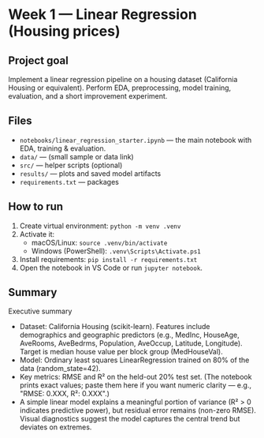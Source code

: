 # Week 1 — Linear Regression (Housing prices)

## Project goal
Implement a linear regression pipeline on a housing dataset (California Housing or equivalent). Perform EDA, preprocessing, model training, evaluation, and a short improvement experiment.

## Files
- `notebooks/linear_regression_starter.ipynb` — the main notebook with EDA, training & evaluation.
- `data/` — (small sample or data link)
- `src/` — helper scripts (optional)
- `results/` — plots and saved model artifacts
- `requirements.txt` — packages

## How to run
1. Create virtual environment: `python -m venv .venv`
2. Activate it:
   - macOS/Linux: `source .venv/bin/activate`
   - Windows (PowerShell): `.venv\Scripts\Activate.ps1`
3. Install requirements: `pip install -r requirements.txt`
4. Open the notebook in VS Code or run `jupyter notebook`.

## Summary
Executive summary

- Dataset: California Housing (scikit-learn). Features include demographics and geographic predictors (e.g., MedInc, HouseAge, AveRooms, AveBedrms, Population, AveOccup, Latitude, Longitude). Target is median house value per block group (MedHouseVal).
- Model: Ordinary least squares LinearRegression trained on 80% of the data (random_state=42).
- Key metrics: RMSE and R² on the held-out 20% test set. (The notebook prints exact values; paste them here if you want numeric clarity — e.g., "RMSE: 0.XXX, R²: 0.XXX".)
- A simple linear model explains a meaningful portion of variance (R² > 0 indicates predictive power), but residual error remains (non-zero RMSE). Visual diagnostics suggest the model captures the central trend but deviates on extremes.
